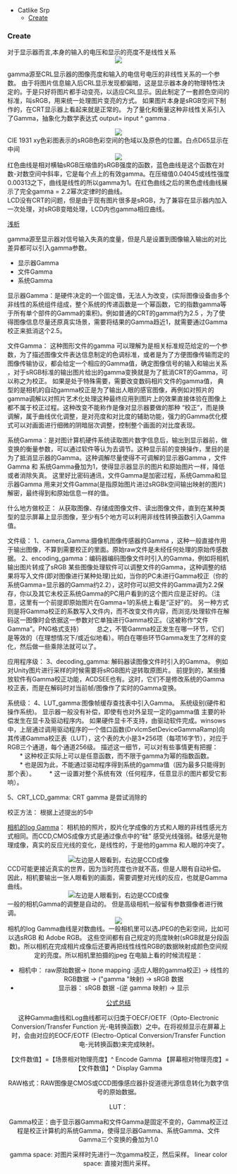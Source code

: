 
* Catlike Srp
  * [Create](#01)

<h3 id = "#01">Create</h3>
 对于显示器而言,本身的输入的电压和显示的亮度不是线性关系

 <div align=center><img  src="SRPMedia/monitor.jpg"/></div>

gamma源至CRL显示器的图像亮度和输入的电信号电压的非线性关系的一个参数。 由于将图片信息输入后CRL显示发现都偏暗，这是显示器本身的物理特性决定的。于是只好将图片都手动变亮，以适应CRL显示。因此制定了一套颜色空间的标准，叫sRGB，用来统一处理图片变亮的方式。 如果图片本身是sRGB空间下制作的，在CRT显示器上看起来就是正常的。 为了量化和衡量这种非线性关系引入了Gamma，抽象化为数学表达式 output= input ^ gamma .

<div align=center><img  src="SRPMedia/CIExy1931_sRGB.png"/></div>
CIE 1931 xy色彩图表示的sRGB色彩空间的色域以及原色的位置。白点D65显示在中间
<div align=center><img  src="SRPMedia/SRGB_gamma.png"/></div>
红色曲线是相对横轴sRGB压缩值的sRGB强度的函数，蓝色曲线是这个函数在对数-对数空间中斜率，它是每个点上的有效gamma。在压缩值0.04045或线性强度0.00313之下，曲线是线性的所以gamma为1。在红色曲线之后的黑色虚线曲线展示了完全gamma = 2.2幂次定律时的曲线。
<br>
LCD没有CRT的问题，但是由于现有图片很多是sRGB，为了兼容在显示器内加入一次处理，对sRGB变暗处理，LCD内也gamma相应曲线。

[浅析](https://wenku.baidu.com/view/527777583b3567ec102d8a47.html)

gamma源至显示器对信号输入失真的度量，但是凡是设置到图像输入输出的对比差异都可以引入gamma参数。 
  * 显示器Gamma
  * 文件Gamma
  * 系统Gamma

显示器Gamma：是硬件决定的一个固定值，无法人为改变，(实际图像设备由多个非线性的系统组件组成，整个系统的传递函数是一个幂函数，它的指数gamma等于所有单个部件的Gamma的乘积)。例如普通的CRT的gamma约为2.5 ，为了使得图像信息尽量还原真实场景，需要将结果的Gamma趋近1，就需要通过Gamma校正来抵消这个2.5。

文件Gamma：
这种图形文件的gamma 可以理解为是相关标准规范给定的一个参数，为了描述图像文件表达信息制定的色调标准，或者是为了方便图像传输而定的图像传输协议，都会给定一个相应的Gamma值，确定图像信号的输入和输出关系 ，对于sRGB标准的输出图片给出的gamma变换就是为了抵消CRT的Gamma，可以称之为校正。  如果是处于特殊需要，需要改变数码相片文件的gamma值， 典型的是相机的自动gamma校正是为了输出人眼的感官图像，再例如对照片的gamma调解以对照片艺术化处理这种最终应用到图片上的效果直接体验在图像上都不属于校正过程。这种改变不能称作是像对显示器要做的那种 “校正”，而是换调解，属于曲线优化调整，是对亮度和对比度的辅助功能，强力的Gamma优化模式可以对画面进行细微的阴暗层次调整，控制整个画面的对比度表现。


系统Gamma：是对图计算机硬件系统读取图片数字信息后，输出到显示器前，做变换的衡量参数，可以通过软件等认为去调节。这种显示前的变换操作，里目的是为了抵消显示器的Gamma。这种调解尽量使得不可调解的显示器Gamma ，文件Gamma 和 系统Gamma叠加为1，使得显示器显示的图片和原始图片一样，降低或者消除失真。 这里好比密码通讯，文件Gamma是加密过程，系统Gamma和显示器Gamma 用来对文件Gamma(是指原始图片进过sRGBk空间输出映射的图片)解密，最终得到和原始信息一样的值。


什么地方做校正：
从获取图像、存储成图像文件、读出图像文件，直到在某种类型的显示屏幕上显示图像，至少有5个地方可以利用非线性转换函数引入Gamma值。

文件级：
1、camera_Gamma:摄像机图像传感器的Gamma ，这种一般直接作用于输出图像，不算到需要校正的里面。原始raw文件是未经任何处理的原始传感数据。
2、encoding_gamma：编码器编码图像文件时引入的Gamma，例如将相机输出图片转成了sRGB
    某些图像处理软件可以调整文件的Gamma，这种调整的结果将写入文件(即对图像进行某种处理)比如，当你的PC未进行Gamma校正（你的系统Gamma=显示器的Gamma约2.2），这时你可以把文件的Gamma调为2.2保存，你以及其它未校正系统Gamma的PC用户看到的这个图片应是正好的。（注意，这里有一个前提即原始图片在Gamma=1的系统上看是“正好”的。
    另一种方式则是将Gamma校正的系数写入文件内，而不改变文件内容，而浏览/处理软件在解码这一图像时会依据这一参数对它单独进行Gamma校正。（这被称作“文件Gamma”。PNG格式支持）
　　总之，不管Gamma校正发生在哪一环节，它们是等效的（在理想情况下/或近似地看）。明白在哪些环节Gamma发生了怎样的变化，然后做一些乘除法就可以了。

应用程序级：
3、decoding_gamma: 解码器读图像文件时引入的Gamma。 例如对Unity图片进行采样的时候需要将sRGB图片逆转取原图片。
      前提到的，某些播放软件有Gamma校正功能，ACDSEE也有。这时，它们不是修改系统的Gamma校正表，而是在解码时对当前帧/图像作了实时的Gamma变换。

系统级：
4、LUT_gamma:图像帧缓存查找表中引入Gamma。 
    系统级别(硬件和操作系统)。 显示器一般没有补偿，即使有也对外呈现一定的gamma值
    主要的补偿发生在显卡及驱动程序内。 如果硬件显卡不支持，由驱动软件完成。winsows中，上层通过调用驱动程序的一个借口函数(DrvIcmSetDeviceGammaRamp)向其传递Gamma校正表（LUT），这个表的大小是3*256项（每项16字节），对应于RGB三个通道，每个通道256级。
    描述这一细节，可以对有些事情更有把握：
　　* 这种校正实际上可以是任意函数，而不限于gamma为幂的指数函数。
　　* 也是因为此，不能通过驱动程序得到系统的gamma值（因为最多只能得到那个表）。
　　* 这一设置对整个系统有效（任何程序，任意显示的图片都受它影响）。

5、CRT_LCD_gamma: CRT gamma 是尝试消除的


校正方法：
根据上述提出的5中



 [相机的log Gamma](https://blog.csdn.net/ycc541/article/details/42263577)：
  相机拍的照片，胶片化学成像的方式和人眼的非线性感光方式相同。而CCD,CMOS成像方式是通过像点中的“硅” 感受光线强弱。硅感光是物理成像，真实的反应光线的变化，是线性的，于是他的gamma 和人眼的冲突了。
 <div align=center><img  src="SRPMedia/CameraGamma.jpg"/>左边是人眼看到，右边是CCD成像</div>
CCD可能更接近真实的世界，因为当时亮度也许就不高，但是人眼有自动补偿。因此，相机要输出一张人眼看到的画面，需要调整对光线的反应，也就是Gamma曲线。
 <div align=center><img  src="SRPMedia/CameraGamma1.jpg"/>左边是人眼看到，右边是CCD成像</div>
 一般的相机Gamma的调整是自动的。 但是高级相机一般留有参数摄像者进行微调。
 <div align=center><img  src="SRPMedia/CameraGamma2.jpg"/>
<br>
 相机的log Gamma曲线是对数曲线。一般相机里可以选JPEG的色彩空间，比如可以选sRGB 和 Adobe RGB。 这些空间都有自己规定的亮度映射(sRGB就是分段函数)。所以相机在完成相片成像后还要再把线性线性RGB的数据映射成颜色空间规定的亮度。所以相机里拍摄的jpeg 在电脑上看的时候流程是： <br>

 * 相机中：
    raw原始数据-> (tone mapping :适应人眼的gamma校正) -> 线性的RGB数据 -> ("gamma "映射) -> sRGB 数据
 * 显示器：
    sRGB 数据 -(逆 gamma 映射) -> 显示

[公式总结](https://www.zhihu.com/question/55444719/answer/144972733)

这种Gamma曲线和Log曲线都可以归类于OECF/OETF（Opto-Electronic Conversion/Transfer Function 光-电转换函数）之中。在将视频显示在屏幕上时，会由对应的EOCF/EOTF (Electro-Optical Conversion/Transfer Function 电-光转换函数)来完成映射。

【文件数值】=【场景相对物理亮度】^ Encode Gamma
【屏幕相对物理亮度】= 【文件数值】^ Display Gamma


RAW格式：RAW图像是CMOS或CCD图像感应器扑捉道德光源信息转化为数字信号的原始数据。


LUT：

Gamma校正：由于显示器Gamma和文件Gamma是固定不变的，Gamma校正过程是校正计算机的系统Gamma，使得显示器Gamma、系统Gamma、文件Gamma三个变换的叠加为1.0

gamma space: 对图片采样时先进行一次gamma校正，然后采样。
linear color space: 直接对图片采样。


